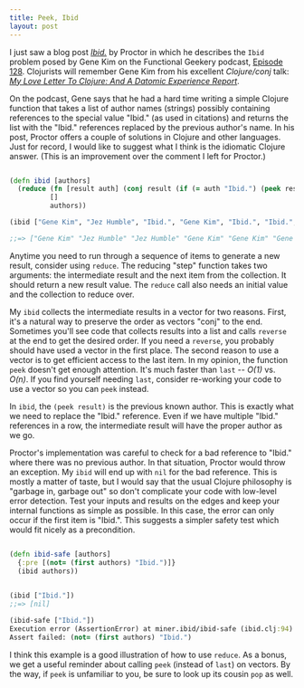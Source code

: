 ```yaml
---
title: Peek, Ibid
layout: post
--- 
```


I just saw a blog post [*Ibid.*][1] by Proctor in which he describes the `Ibid` problem
posed by Gene Kim on the Functional Geekery podcast, [Episode 128][2].  Clojurists will
remember Gene Kim from his excellent _Clojure/conj_ talk:
[*My Love Letter To Clojure: And A Datomic Experience Report*][3].

[1]: https://www.proctor-it.com/ibid/

[2]: https://www.functionalgeekery.com/episode-128-gene-kim/

[3]: https://www.youtube.com/watch?v=5mbp3SEha38

On the podcast, Gene says that he had a hard time writing a simple Clojure function that
takes a list of author names (strings) possibly containing references to the special value
"Ibid." (as used in citations) and returns the list with the "Ibid." references replaced by
the previous author's name.  In his post, Proctor offers a couple of solutions in Clojure
and other languages.  Just for record, I would like to suggest what I think is the idiomatic
Clojure answer.  (This is an improvement over the comment I left for Proctor.)

```clojure

(defn ibid [authors]
  (reduce (fn [result auth] (conj result (if (= auth "Ibid.") (peek result) auth)))
          []
          authors))
```

```clojure
(ibid ["Gene Kim", "Jez Humble", "Ibid.", "Gene Kim", "Ibid.", "Ibid.", "Nicole Forsgren", "Micheal Nygard", "Ibid."])

;;=> ["Gene Kim" "Jez Humble" "Jez Humble" "Gene Kim" "Gene Kim" "Gene Kim" "Nicole Forsgren" "Micheal Nygard" "Micheal Nygard"]

```

Anytime you need to run through a sequence of items to generate a new result, consider using
`reduce`.   The reducing "step" function takes two arguments:  the intermediate result and the
next item from the collection.  It should return a new result value.  The `reduce` call also needs
an initial value and the collection to reduce over.

My `ibid` collects the intermediate results in a vector for two reasons.  First,
it's a natural way to preserve the order as vectors "conj" to the end.  Sometimes you'll see
code that collects results into a list and calls `reverse` at the end to get the desired
order.  If you need a `reverse`, you probably should have used a vector in the first place.
The second reason to use a vector is to get efficient access to the last item.  In my
opinion, the function `peek` doesn't get enough attention.  It's much faster than `last` --
*O(1)* vs. *O(n)*.  If you find yourself needing `last`, consider re-working your code to
use a vector so you can `peek` instead.

In `ibid`, the `(peek result)` is the previous known author.  This is exactly what we need
to replace the "Ibid." reference.  Even if we have multiple "Ibid." references in a row, the
intermediate result will have the proper author as we go.

Proctor's implementation was careful to check for a bad reference to "Ibid." where there was
no previous author.  In that situation, Proctor would throw an exception.  My
`ibid` will end up with `nil` for the bad reference.  This is mostly a matter of
taste, but I would say that the usual Clojure philosophy is "garbage in, garbage out" so
don't complicate your code with low-level error detection.  Test your inputs and results on the
edges and keep your internal functions as simple as possible.  In this case, the error can
only occur if the first item is "Ibid.".  This suggests a simpler safety test which would
fit nicely as a precondition.

```clojure

(defn ibid-safe [authors]
  {:pre [(not= (first authors) "Ibid.")]}
  (ibid authors))
  
```

```clojure
(ibid ["Ibid."])
;;=> [nil]

(ibid-safe ["Ibid."])
Execution error (AssertionError) at miner.ibid/ibid-safe (ibid.clj:94).
Assert failed: (not= (first authors) "Ibid.")
```

I think this example is a good illustration of how to use `reduce`.  As a bonus, we get a
useful reminder about calling `peek` (instead of `last`) on vectors.  By the way, if `peek`
is unfamiliar to you, be sure to look up its cousin `pop` as well.



